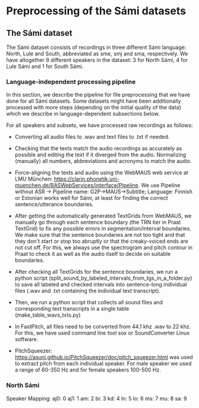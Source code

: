 # Preprocessing of the Sámi datasets

## The Sámi dataset 

The Sámi dataset consists of recordings in three different Sámi language: North, Lule and South, abbreviated as sme, smj and sma, respectively. We have altogether 8 different speakers in the dataset: 3 for North Sámi, 4 for Lule Sámi and 1 for South Sámi.

### Language-independent processing pipeline

In this section, we describe the pipeline for file preprocessing that we have done for all Sámi datasets. Some datasets might have been additionally processed with more steps (depending on the initial quality of the data) which we describe in language-dependent subsections below.

For all speakers and subsets, we have processed raw recordings as follows:
* Converting all audio files to .wav and text files to .txt if needed.
* Checking that the texts match the audio recordings as accurately as possible and editing the text if it diverged from the audio. Normalizing (manually) all numbers, abbreviations and acronyms to match the audio.
* Force-aligning the texts and audio using the WebMAUS web service at LMU München: https://clarin.phonetik.uni-muenchen.de/BASWebServices/interface/Pipeline. We use Pipeline without ASR -> Pipeline name: G2P->MAUS->Subtitle; Language: Finnish or Estonian works well for Sámi, at least for finding the correct sentence/utterance boundaries.
* After getting the automatically generated TextGrids from WebMAUS, we manually go through each sentence boundary (the TRN tier in Praat TextGrid) to fix any possible errors in segmentation/interval boundaries. We make sure that the sentence boundaries are not too tight and that they don't start or stop too abruptly or that the creaky-voiced ends are not cut off. For this, we always use the spectrogram and pitch contour in Praat to check it as well as the audio itself to decide on suitable boundaries.
* After checking all TextGrids for the sentence boundaries, we run a python script (split_sound_by_labeled_intervals_from_tgs_in_a_folder.py) to save all labeled and checked intervals into sentence-long individual files (.wav and .txt containing the individual text transcript).
* Then, we run a python script that collects all sound files and corresponding text transcripts in a single table (make_table_wavs_txts.py) 

* In FastPitch, all files need to be converted from 44.1 khz .wav to 22 khz. For this, we have used command line tool sox or SoundConverter Linux software.

* PitchSqueezer: https://asuni.github.io/PitchSqueezer/doc/pitch_squeezer.html was used to extract pitch from each individual speaker. For male speaker we used a range of 60-350 Hz and for female speakers 100-500 Hz. 

### North Sámi




Speaker Mapping:
aj0: 0
aj1: 1
am: 2
bi: 3
kd: 4
ln: 5
lo: 6
ms: 7
mu: 8
sa: 9
